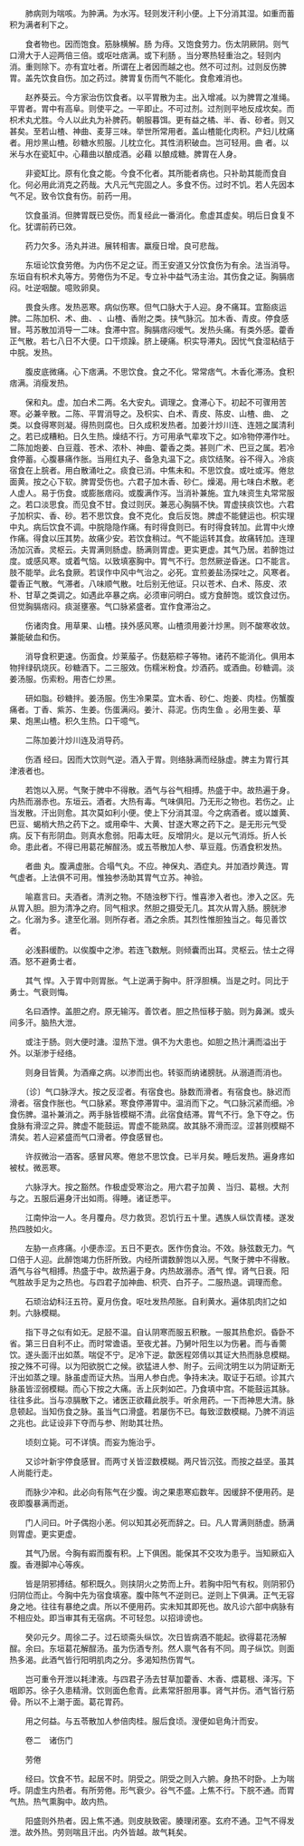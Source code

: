 <!-- { "loadSidebar": true } -->
　　肺病则为喘咳。为肿满。为水泻。轻则发汗利小便。上下分消其湿。如重而蓄积为满者利下之。

　　食者物也。因而饱食。筋脉横解。肠 为痔。又饱食劳力。伤太阴厥阴。则气口滑大于人迎两倍三倍。或呕吐痞满。或下利肠 。当分寒热轻重治之。轻则内消。重则除下。亦有宜吐者。所谓在上者因而越之也。然不可过剂。过则反伤脾胃。盖先饮食自伤。加之药过。脾胃复伤而气不能化。食愈难消也。

　　赵养葵云。今方家治伤饮食者。以平胃散为主。出入增减。以为脾胃之准绳。平胃者。胃中有高阜。则使平之。一平即止。不可过剂。过剂则平地反成坎矣。而枳术丸尤胜。今人以此丸为补脾药。朝服暮饵。更有益之橘、半、香、砂者。则又甚矣。至若山楂、神曲、麦芽三味。举世所常用者。盖山楂能化肉积。产妇儿枕痛者。用炒黑山楂。砂糖水煎服。儿枕立化。其性消积破血。岂可轻用。曲 者。以米与水在瓷缸中。心藉曲以酿成酒。必藉 以酿成糖。脾胃在人身。

　　非瓷缸比。原有化食之能。今食不化者。其所能者病也。只补助其能而食自化。何必用此消克之药哉。大凡元气完固之人。多食不伤。过时不饥。若人先因本气不足。致令饮食有伤。前药一用。

　　饮食虽消。但脾胃既已受伤。而复经此一番消化。愈虚其虚矣。明后日食复不化。犹谓前药已效。

　　药力欠多。汤丸并进。展转相害。羸瘦日增。良可悲哉。

　　东垣论饮食劳倦。为内伤不足之证。而王安道又分饮食伤为有余。法当消导。东垣自有枳术丸等方。劳倦伤为不足。专立补中益气汤主治。其伤食之证。胸膈痞闷。吐逆咽酸。噫败卵臭。

　　畏食头疼。发热恶寒。病似伤寒。但气口脉大于人迎。身不痛耳。宜豁痰运脾。二陈加枳、术、曲、 、山楂、香附之类。挟气脉沉。加木香、青皮。停食感冒。芎苏散加消导一二味。食滞中宫。胸膈痞闷嗳气。发热头痛。有类外感。藿香正气散。若七八日不大便。口干烦躁。脐上硬痛。枳实导滞丸。因忧气食湿粘结于中脘。发热。

　　腹皮底微痛。心下痞满。不思饮食。食之不化。常常痞气。木香化滞汤。食积痞满。消瘦发热。

　　保和丸。虚。加白术二两。名大安丸。调理之。食滞心下。初起不可骤用苦寒。必兼辛散。二陈、平胃消导之。及枳实、白术、青皮、陈皮、山楂、曲、 之类。以食得寒则凝。得热则腐也。日久成积发热者。加姜汁炒川连、连翘之属清利之。若已成糟粕。日久生热。燥结不行。方可用承气辈攻下之。如冷物停滞作吐。二陈加炮姜、白豆蔻、苍术、浓朴、神曲、藿香之类。甚则广术、巴豆之属。若冷食停蓄。心腹暴痛作胀。当用红丸子、备急丸温下之。痰饮结聚。谷不得入。冷痰宿食在上脘者。用白散涌吐之。痰食已消。中焦未和。不思饮食。或吐或泻。倦怠面黄。按之心下软。脾胃受伤也。六君子加木香、砂仁。燥渴。用七味白术散。老人虚人。易于伤食。或膨胀痞闷。或腹满作泻。当消补兼施。宜九味资生丸常常服之。若口淡思食。而见食不甘。食过则厌。兼恶心胸膈不快。胃虚挟痰饮也。六君子加枳实、香、砂。若不思饮食。食不克化。食后反饱。脾虚不能健运也。枳实理中丸。病后饮食不调。中脘隐隐作痛。有时得食则已。有时得食转加。此胃中火燎作痛。得食以压其势。故痛少安。若饮食稍过。气不能运转其食。故痛转加。连理汤加沉香。灵枢云。夫胃满则肠虚。肠满则胃虚。更实更虚。其气乃居。若醉饱过度。或感风寒。或着气恼。以致填塞胸中。胃气不行。忽然厥逆昏迷。口不能言。肢不能举。此名食厥。若误作中风中气治之。必死。宜煎姜盐汤探吐之。风寒者。藿香正气散。气滞者。八味顺气散。吐后别无他证。只以苍术、白术、陈皮、浓朴、甘草之类调之。如遇此卒暴之病。必须审问明白。或方食醉饱。或饮食过伤。但觉胸膈痞闷。痰涎壅塞。气口脉紧盛者。宜作食滞治之。

　　伤诸肉食。用草果、山楂。挟外感风寒。山楂须用姜汁炒黑。则不酸寒收敛。兼能破血和伤。

　　消导食积更速。伤面食。炒莱菔子。伤麸筋粽子等物。诸药不能消化。俱用本物拌绿矾烧灰。砂糖酒下。二三服效。伤糯米粉食。炒酒药。或酒曲。砂糖调。淡姜汤服。伤索粉。用杏仁炒黑。

　　研如脂。砂糖拌。姜汤服。伤生冷果菜。宜木香、砂仁、炮姜、肉桂。伤蟹腹痛者。丁香、紫苏、生姜。伤蛋满闷。姜汁、蒜泥。伤肉生鱼 。必用生姜、草果、炮黑山楂。积久生热。口干噫气。

　　二陈加姜汁炒川连及消导药。

　　伤酒 经曰。因而大饮则气逆。酒入于胃。则络脉满而经脉虚。脾主为胃行其津液者也。

　　若饱以入房。气聚于脾中不得散。酒气与谷气相搏。热盛于中。故热遍于身。内热而溺赤也。东垣云。酒者。大热有毒。气味俱阳。乃无形之物也。若伤之。止当发散。汗出则愈。其次莫如利小便。使上下分消其湿。今之病酒者。或以雄黄、巴豆、蝎梢大热之药下之。或用牵牛、大黄、甘遂大寒之药下之。是无形元气受病。反下有形阴血。则真水愈弱。阳毒太旺。反增阴火。是以元气消烁。折人长命。患此者。不得已用葛花解酲汤。或五苓散加人参、草豆蔻。伤酒食积发热。

　　者曲 丸。腹满虚胀。合塌气丸。不应。神保丸、酒症丸。并加酒炒黄连。胃气虚者。上法俱不可用。惟独参汤助其胃气立苏。神验。

　　喻嘉言曰。夫酒者。清洌之物。不随浊秽下行。惟喜渗入者也。渗入之区。先从胃入胆。胆为清净之府。同气相求。然胆之摄受无几。其次从胃入肠。膀胱渗之。化溺为多。逮至化溺。则所存者。酒之余质。其烈性惟胆独当之。每见善饮者。

　　必浅斟缓酌。以俟腹中之渗。若连飞数觥。则倾囊而出耳。灵枢云。怯士之得酒。怒不避勇士者。

　　其气 悍。入于胃中则胃胀。气上逆满于胸中。肝浮胆横。当是之时。同比于勇士。气衰则悔。

　　名曰酒悖。盖胆之府。原无输泻。善饮者。胆之热恒移于脑。则为鼻渊。或头间多汗。脑热大泄。

　　或注于肠。则大便时溏。湿热下泄。俱不为大患也。如胆之热汁满而溢出于外。以渐渗于经络。

　　则身目皆黄。为酒瘅之病。以渗而出也。转驱而纳诸膀胱。从溺道而消也。

　　〔诊〕气口脉浮大。按之反涩者。有宿食也。脉数而滑者。有宿食也。脉迟而滑者。宿食作胀也。气口脉紧。寒食停滞胃中。温消而下之。气口脉沉紧而细。冷食伤脾。温补兼消之。两手脉皆模糊不清。此宿食结滞。胃气不行。急下夺之。伤食脉有滑涩之异。脾虚不能鼓运。胃虚不能熟腐。故其脉不滑而涩。涩甚则模糊不清矣。若人迎紧盛而气口滑者。停食感冒也。

　　许叔微治一酒客。感冒风寒。倦怠不思饮食。已半月矣。睡后发热。遍身疼如被杖。微恶寒。

　　六脉浮大。按之豁然。作极虚受寒治之。用六君子加黄 、当归、葛根。大剂与之。五服后遍身汗出如雨。得睡。诸证悉平。

　　江南仲治一人。冬月覆舟。尽力救货。忍饥行五十里。遇族人纵饮青楼。遂发热四肢如火。

　　左胁一点疼痛。小便赤涩。五日不更衣。医作伤食治。不效。脉弦数无力。气口倍于人迎。此醉饱竭力伤肝所致。内经所谓数醉饱以入房。气聚于脾中不得散。酒气与谷气相搏。热盛于中。故热遍于身。内热故溺赤。酒气 悍。肾气日衰。阳气胜故手足为之热也。与四君子加神曲、枳壳、白芥子。二服热退。调理而愈。

　　石顽治幼科汪五符。夏月伤食。呕吐发热颅胀。自利黄水。遍体肌肉扪之如刺。六脉模糊。

　　指下寻之似有如无。足胫不温。自认阴寒而服五积散。一服其热愈炽。昏卧不省。第三日自利不止。而时常谵语。至夜尤甚。乃舅叶阳生以为伤暑。而与香薷饮。遂头面汗出如蒸。喘促不宁。足冷下逆。歙医程郊倩以其证大热而脉息模糊。按之殊不可得。以为阳欲脱亡之候。欲猛进人参、附子。云间沈明生以为阴证断无汗出如蒸之理。脉虽虚而证大热。当用人参白虎。争持未决。取证于石顽。诊其六脉虽皆涩弱模糊。而心下按之大痛。舌上灰刺如芒。乃食填中宫。不能鼓运其脉。往往多此。当与凉膈散下之。诸医正欲藉此脱手。听余用药。一下而神思大清。脉息顿起。当知伤食之脉。虽当气口滑盛。若屡伤不已。每致涩数模糊。乃脾不消运之兆也。此证设非下夺而与参、附助其壮热。

　　顷刻立毙。可不详慎。而妄为施治乎。

　　又诊叶新宇停食感冒。而两寸关皆涩数模糊。两尺皆沉弦。而按之益坚。虽其人尚能行走。

　　而脉少冲和。此必向有陈气在少腹。询之果患寒疝数年。因缓辞不便用药。是夜即腹暴满而逝。

　　门人问曰。叶子偶抱小恙。何以知其必死而辞之。曰。凡人胃满则肠虚。肠满则胃虚。更实更虚。

　　其气乃居。今胸有嘏而腹有积。上下俱困。能保其不交攻为患乎。当知厥疝入腹。香港脚冲心等疾。

　　皆是阴邪搏结。郁积既久。则挟阴火之势而上升。若胸中阳气有权。则阴邪仍归阴位而止。今胸中先为宿食填塞。腹中陈气不逆则已。逆则上下俱满。正气无容身之地。往往有暴绝之虞。所以不便用药。实未知其即死也。故凡诊六部中病脉有不相应处。即当审其有无宿病。不可轻忽。以招诽谤也。

　　癸卯元夕。周徐二子。过石顽斋头纵饮。次日皆病酒不能起。欲得葛花汤解酲。余曰。东垣葛花解酲汤。虽为伤酒专剂。然人禀气各有不同。周子纵饮。则面热多渴。此酒气皆行阳明肌肉之分。多渴知热伤胃气。

　　岂可重令开泄以耗津液。与四君子汤去甘草加藿香、木香、煨葛根、泽泻。下咽即苏。徐子久患精滑。饮则面色愈青。此素常肝胆用事。肾气并伤。酒气皆行筋骨。所以不上潮于面。葛花胃药。

　　用之何益。与五苓散加人参倍肉桂。服后食顷。溲便如皂角汁而安。

　　卷二　诸伤门

　　劳倦

　　经曰。饮食不节。起居不时。阴受之。阴受之则入六腑。身热不时卧。上为喘呼。阴虚生内热者。有所劳倦。形气衰少。谷气不盛。上焦不行。下脘不通。而胃气热。热气熏胸中。故内热。

　　阳盛则外热者。因上焦不通。则皮肤致密。腠理闭塞。玄府不通。卫气不得发泄。故外热。劳则喘且汗出。内外皆越。故气耗矣。

